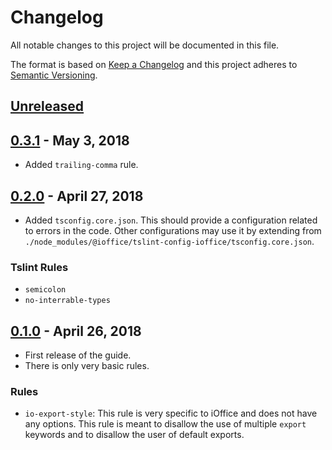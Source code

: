 # Changelog

All notable changes to this project will be documented in this file.

The format is based on [Keep a Changelog](http://keepachangelog.com/en/1.0.0/) and this project
adheres to [Semantic Versioning](http://semver.org/spec/v2.0.0.html).


## [Unreleased]


## [0.3.1] - May 3, 2018
- Added `trailing-comma` rule.


## [0.2.0] - April 27, 2018
- Added `tsconfig.core.json`. This should provide a configuration related to errors in the code.
  Other configurations may use it by extending from 
  `./node_modules/@ioffice/tslint-config-ioffice/tsconfig.core.json`.

### Tslint Rules
- `semicolon`
- `no-interrable-types`


## [0.1.0] - April 26, 2018
- First release of the guide.
- There is only very basic rules.

### Rules
- `io-export-style`: This rule is very specific to iOffice and does not have any options. This rule
  is meant to disallow the use of multiple `export` keywords and to disallow the user of default
  exports.


[Unreleased]: https://github.com/ioffice/tslint-config-ioffice/compare/0.3.1...HEAD
[0.3.1]: https://github.com/ioffice/tslint-config-ioffice/compare/0.2.0...0.3.1
[0.2.0]: https://github.com/ioffice/tslint-config-ioffice/compare/0.1.0...0.2.0
[0.1.0]: https://github.com/ioffice/tslint-config-ioffice/compare/d35148ee5a67da205b80ea2f8da243e02977b297...0.1.0
